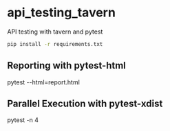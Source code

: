 # api_testing_tavern
API testing with tavern and pytest
```bash
pip install -r requirements.txt
```

## Reporting with pytest-html
pytest --html=report.html

## Parallel Execution with pytest-xdist
pytest -n 4
